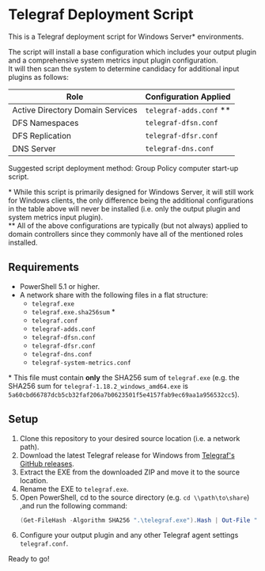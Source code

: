 # Telegraf Deployment Script

This is a Telegraf deployment script for Windows Server* environments.

The script will install a base configuration which includes your output plugin and a comprehensive system metrics input plugin configuration.  
It will then scan the system to determine candidacy for additional input plugins as follows:

| Role                             	| Configuration Applied  	|
|----------------------------------	|------------------------	|
| Active Directory Domain Services 	| `telegraf-adds.conf` ** 	|
| DFS Namespaces                   	| `telegraf-dfsn.conf`   	|
| DFS Replication                  	| `telegraf-dfsr.conf`   	|
| DNS Server                       	| `telegraf-dns.conf`    	|

Suggested script deployment method: Group Policy computer start-up script.

\* While this script is primarily designed for Windows Server, it will still work for Windows clients, the only difference being the additional configurations in the table above will never be installed (i.e. only the output plugin and system metrics input plugin).  
\** All of the above configurations are typically (but not always) applied to domain controllers since they commonly have all of the mentioned roles installed.

## Requirements

* PowerShell 5.1 or higher.
* A network share with the following files in a flat structure:
    *  `telegraf.exe`
    *  `telegraf.exe.sha256sum` *
    * `telegraf.conf`
    * `telegraf-adds.conf`
    * `telegraf-dfsn.conf`
    * `telegraf-dfsr.conf`
    * `telegraf-dns.conf`
    * `telegraf-system-metrics.conf`

\* This file must contain **only** the SHA256 sum of `telegraf.exe` (e.g. the SHA256 sum for `telegraf-1.18.2_windows_amd64.exe` is `5a60cbd66787dcb5cb32faf206a7b0623501f5e4157fab9ec69aa1a956532cc5`).

## Setup

1. Clone this repository to your desired source location (i.e. a network path).
2. Download the latest Telegraf release for Windows from [Telegraf's GitHub releases](https://github.com/influxdata/telegraf/releases).
3. Extract the EXE from the downloaded ZIP and move it to the source location.
4. Rename the EXE to `telegraf.exe`.
5. Open PowerShell, cd to the source directory (e.g. `cd \\path\to\share`) ,and run the following command:  
    ```PowerShell
    (Get-FileHash -Algorithm SHA256 ".\telegraf.exe").Hash | Out-File ".\telegraf.exe.sha256sum"
    ```
6. Configure your output plugin and any other Telegraf agent settings `telegraf.conf`.

Ready to go!
